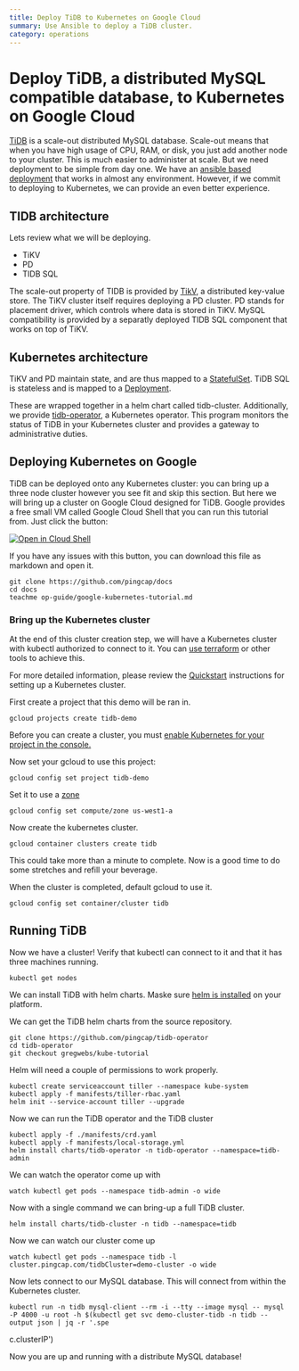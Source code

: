 ```yaml
---
title: Deploy TiDB to Kubernetes on Google Cloud
summary: Use Ansible to deploy a TiDB cluster.
category: operations
---
```


# Deploy TiDB, a distributed MySQL compatible database, to Kubernetes on Google Cloud

[TiDB](www.pingcap.com) is a scale-out distributed MySQL database.
Scale-out means that when you have high usage of CPU, RAM, or disk, you just add another node to your cluster.
This is much easier to administer at scale. But we need deployment to be simple from day one. We have an [ansible based deployment]() that works in almost any environment. However, if we commit to deploying to Kubernetes, we can provide an even better experience.


## TIDB architecture

Lets review what we will be deploying.

* TiKV
* PD
* TIDB SQL

The scale-out property of TIDB is provided by [TikV](), a distributed key-value store.
The TiKV cluster itself requires deploying a PD cluster. PD stands for placement driver, which controls where data is stored in TiKV.
MySQL compatibility is provided by a separatly deployed TIDB SQL component that works on top of TiKV.


## Kubernetes architecture

TiKV and PD maintain state, and are thus mapped to a [StatefulSet]().
TiDB SQL is stateless and is mapped to a [Deployment]().

These are wrapped together in a helm chart called tidb-cluster.
Additionally, we provide [tidb-operator](), a Kubernetes operator. This program monitors the status of TiDB in your Kubernetes cluster and provides a gateway to administrative duties.


## Deploying Kubernetes on Google

TiDB can be deployed onto any Kubernetes cluster: you can bring up a three node cluster however you see fit and skip this section. But here we will bring up a cluster on Google Cloud designed for TiDB.
Google provides a free small VM called Google Cloud Shell that you can run this tutorial from.
Just click the button:

[![Open in Cloud Shell](https://gstatic.com/cloudssh/images/open-btn.png)](https://console.cloud.google.com/cloudshell/open?git_repo=https://github.com/pingcap/docs)
<!--
[![Open in Cloud Shell](https://gstatic.com/cloudssh/images/open-btn.png)](https://console.cloud.google.com/cloudshell/open?git_repo=https://github.com/pingcap/docs&tutorial=op-guide/google-kubernetes-tutorial.md)
-->

If you have any issues with this button, you can download this file as markdown and open it.

	git clone https://github.com/pingcap/docs
	cd docs
	teachme op-guide/google-kubernetes-tutorial.md


### Bring up the Kubernetes cluster 

At the end of this cluster creation step, we will have a Kubernetes cluster with kubectl authorized to connect to it.
You can [use terraform]() or other tools to achieve this.

For more detailed information, please review the [Quickstart](https://cloud.google.com/kubernetes-engine/docs/quickstart) instructions for setting up a Kubernetes cluster.

First create a project that this demo will be ran in.

	gcloud projects create tidb-demo

Before you can create a cluster, you must [enable Kubernetes for your project in the console.](https://console.cloud.google.com/projectselector/kubernetes?_ga=2.78459869.-833158988.1529036412)

Now set your gcloud to use this project:

	gcloud config set project tidb-demo

Set it to use a [zone](https://cloud.google.com/compute/docs/regions-zones/)

	gcloud config set compute/zone us-west1-a

Now create the kubernetes cluster.

	gcloud container clusters create tidb

This could take more than a minute to complete. Now is a good time to do some stretches and refill your beverage.

When the cluster is completed, default gcloud to use it.

	gcloud config set container/cluster tidb

## Running TiDB

Now we have a cluster! Verify that kubectl can connect to it and that it has three machines running.

	kubectl get nodes

We can install TiDB with helm charts. Maske sure [helm is installed](https://github.com/helm/helm#install) on your platform.

We can get the TiDB helm charts from the source repository.

	git clone https://github.com/pingcap/tidb-operator
	cd tidb-operator
	git checkout gregwebs/kube-tutorial

Helm will need a couple of permissions to work properly.

	kubectl create serviceaccount tiller --namespace kube-system
	kubectl apply -f manifests/tiller-rbac.yaml
	helm init --service-account tiller --upgrade

Now we can run the TiDB operator and the TiDB cluster

	kubectl apply -f ./manifests/crd.yaml
	kubectl apply -f manifests/local-storage.yml
	helm install charts/tidb-operator -n tidb-operator --namespace=tidb-admin

We can watch the operator come up with

	watch kubectl get pods --namespace tidb-admin -o wide

Now with a single command we can bring-up a full TiDB cluster.

	helm install charts/tidb-cluster -n tidb --namespace=tidb

Now we can watch our cluster come up

	watch kubectl get pods --namespace tidb -l cluster.pingcap.com/tidbCluster=demo-cluster -o wide

Now lets connect to our MySQL database. This will connect from within the Kubernetes cluster.

	kubectl run -n tidb mysql-client --rm -i --tty --image mysql -- mysql -P 4000 -u root -h $(kubectl get svc demo-cluster-tidb -n tidb --output json | jq -r '.spe
c.clusterIP')

Now you are up and running with a distribute MySQL database!

